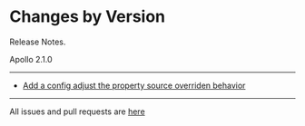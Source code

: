 Changes by Version
==================
Release Notes.

Apollo 2.1.0

------------------
* [Add a config adjust the property source overriden behavior](https://github.com/apolloconfig/apollo/pull/4377)

------------------
All issues and pull requests are [here](https://github.com/apolloconfig/apollo/milestone/11?closed=1)
